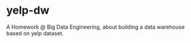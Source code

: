 # yelp-dw
A Homework @ Big Data Engineering, about building a data warehouse based on yelp dataset.
